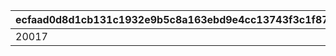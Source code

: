 |ecfaad0d8d1cb131c1932e9b5c8a163ebd9e4cc13743f3c1f87b460459f22b00|dce81dc916b79aaa6112e85d258a8fd502977c761e78b81a4d103dbe5123ec76|2312e370dc8421ebbf4719a37c68988cfd708e6d4c2dc1755fd4d6a20bd684b6|
| --- | --- | --- |
|20017|bgm_M258|bgm_M258|